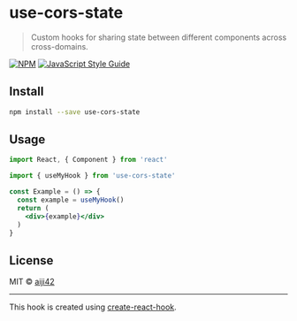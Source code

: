# use-cors-state

> Custom hooks for sharing state between different components across cross-domains.

[![NPM](https://img.shields.io/npm/v/use-cors-state.svg)](https://www.npmjs.com/package/use-cors-state) [![JavaScript Style Guide](https://img.shields.io/badge/code_style-standard-brightgreen.svg)](https://standardjs.com)

## Install

```bash
npm install --save use-cors-state
```

## Usage

```jsx
import React, { Component } from 'react'

import { useMyHook } from 'use-cors-state'

const Example = () => {
  const example = useMyHook()
  return (
    <div>{example}</div>
  )
}
```

## License

MIT © [aiji42](https://github.com/aiji42)

---

This hook is created using [create-react-hook](https://github.com/hermanya/create-react-hook).
